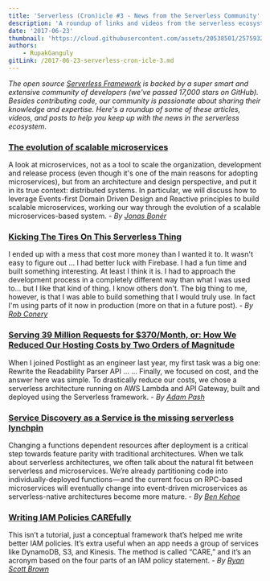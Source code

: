 ```yaml
---
title: 'Serverless (Cron)icle #3 - News from the Serverless Community'
description: 'A roundup of links and videos from the serverless ecosystem that caught our attention this week.'
date: '2017-06-23'
thumbnail: 'https://cloud.githubusercontent.com/assets/20538501/25759320/8bb86c20-3197-11e7-8d3d-5479c197c049.png'
authors:
    - RupakGanguly
gitLink: /2017-06-23-serverless-cron-icle-3.md
---
```


*The open source [Serverless Framework](https://github.com/serverless/serverless) is backed by a super smart and extensive community of developers (we've passed 17,000 stars on GitHub). Besides contributing code, our community is passionate about sharing their knowledge and expertise. Here's a roundup of some of these articles, videos, and posts to help you keep up with the news in the serverless ecosystem.*

### [The evolution of scalable microservices](https://www.oreilly.com/ideas/the-evolution-of-scalable-microservices)
A look at microservices, not as a tool to scale the organization, development and release process (even though it's one of the main reasons for adopting microservices), but from an architecture and design perspective, and put it in its true context: distributed systems. In particular, we will discuss how to leverage Events-first Domain Driven Design and Reactive principles to build scalable microservices, working our way through the evolution of a scalable microservices-based system. - *By [Jonas Bonér](https://www.oreilly.com/people/e0b57-jonas-boner)*

### [Kicking The Tires On This Serverless Thing](http://rob.conery.io/2017/06/05/serverless-is-a-thing/)
I ended up with a mess that cost more money than I wanted it to. It wasn't easy to figure out ...
I had better luck with Firebase. I had a fun time and built something interesting. At least I think it is. I had to approach the development process in a completely different way than what I was used to... but I like that kind of thing. I know others don't. The big thing to me, however, is that I was able to build something that I would truly use. In fact I'm using parts of it now in production (more on that in a future post). - *By [Rob Conery](http://rob.conery.io/about/)*

### [Serving 39 Million Requests for $370/Month, or: How We Reduced Our Hosting Costs by Two Orders of Magnitude](https://trackchanges.postlight.com/serving-39-million-requests-for-370-month-or-how-we-reduced-our-hosting-costs-by-two-orders-of-edc30a9a88cd)
When I joined Postlight as an engineer last year, my first task was a big one: Rewrite the Readability Parser API ...
... Finally, we focused on cost, and the answer here was simple. To drastically reduce our costs, we chose a serverless architecture running on AWS Lambda and API Gateway, built and deployed using the Serverless framework. - *By [Adam Pash](https://trackchanges.postlight.com/@adampash)*

### [Service Discovery as a Service is the missing serverless lynchpin](https://read.acloud.guru/service-discovery-as-a-service-the-missing-serverless-lynchpin-541d001466f4)
Changing a functions dependent resources after deployment is a critical step towards feature parity with traditional architectures.
When we talk about serverless architectures, we often talk about the natural fit between serverless and microservices. We’re already partitioning code into individually-deployed functions — and the current focus on RPC-based microservices will eventually change into event-driven microservices as serverless-native architectures become more mature. - *By [Ben Kehoe](https://read.acloud.guru/@ben11kehoe)*

### [Writing IAM Policies CAREfully](https://serverlesscode.com/post/iam-policies-like-you-care/)
This isn’t a tutorial, just a conceptual framework that’s helped me write better IAM policies. It’s extra useful when an app needs a group of services like DynamoDB, S3, and Kinesis. The method is called “CARE,” and it’s an acronym based on the four parts of an IAM policy statement. - *By [Ryan Scott Brown](https://twitter.com/ryan_sb)*
